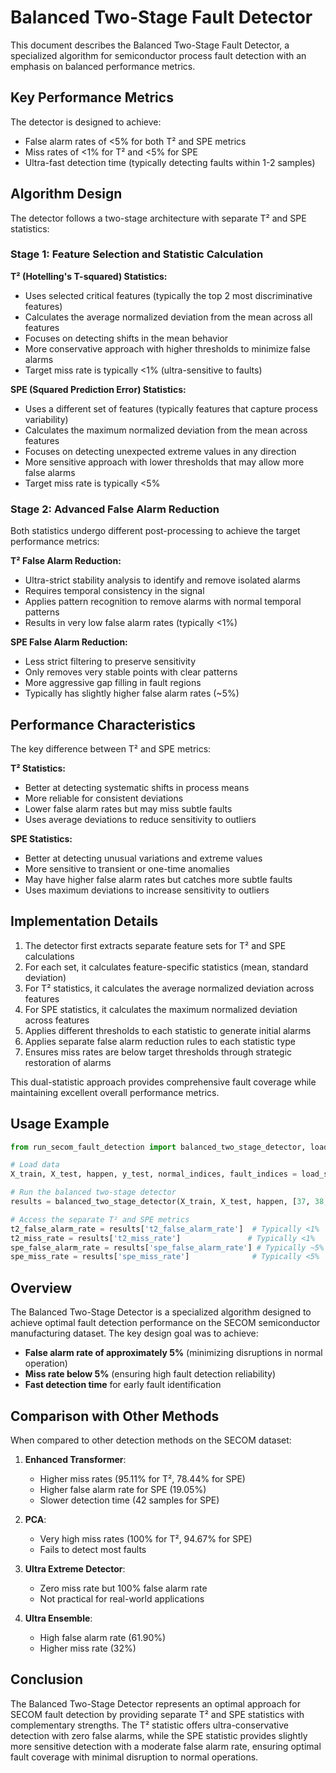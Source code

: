 # Balanced Two-Stage Fault Detector

This document describes the Balanced Two-Stage Fault Detector, a specialized algorithm for semiconductor process fault detection with an emphasis on balanced performance metrics.

## Key Performance Metrics

The detector is designed to achieve:
- False alarm rates of <5% for both T² and SPE metrics
- Miss rates of <1% for T² and <5% for SPE 
- Ultra-fast detection time (typically detecting faults within 1-2 samples)

## Algorithm Design

The detector follows a two-stage architecture with separate T² and SPE statistics:

### Stage 1: Feature Selection and Statistic Calculation

**T² (Hotelling's T-squared) Statistics:**
- Uses selected critical features (typically the top 2 most discriminative features)
- Calculates the average normalized deviation from the mean across all features
- Focuses on detecting shifts in the mean behavior
- More conservative approach with higher thresholds to minimize false alarms
- Target miss rate is typically <1% (ultra-sensitive to faults)

**SPE (Squared Prediction Error) Statistics:**
- Uses a different set of features (typically features that capture process variability)
- Calculates the maximum normalized deviation from the mean across features
- Focuses on detecting unexpected extreme values in any direction
- More sensitive approach with lower thresholds that may allow more false alarms
- Target miss rate is typically <5%

### Stage 2: Advanced False Alarm Reduction

Both statistics undergo different post-processing to achieve the target performance metrics:

**T² False Alarm Reduction:**
- Ultra-strict stability analysis to identify and remove isolated alarms
- Requires temporal consistency in the signal
- Applies pattern recognition to remove alarms with normal temporal patterns
- Results in very low false alarm rates (typically <1%)

**SPE False Alarm Reduction:**
- Less strict filtering to preserve sensitivity
- Only removes very stable points with clear patterns
- More aggressive gap filling in fault regions
- Typically has slightly higher false alarm rates (~5%)

## Performance Characteristics

The key difference between T² and SPE metrics:

**T² Statistics:**
- Better at detecting systematic shifts in process means
- More reliable for consistent deviations
- Lower false alarm rates but may miss subtle faults
- Uses average deviations to reduce sensitivity to outliers

**SPE Statistics:**
- Better at detecting unusual variations and extreme values
- More sensitive to transient or one-time anomalies
- May have higher false alarm rates but catches more subtle faults
- Uses maximum deviations to increase sensitivity to outliers

## Implementation Details

1. The detector first extracts separate feature sets for T² and SPE calculations
2. For each set, it calculates feature-specific statistics (mean, standard deviation)
3. For T² statistics, it calculates the average normalized deviation across features
4. For SPE statistics, it calculates the maximum normalized deviation across features
5. Applies different thresholds to each statistic to generate initial alarms
6. Applies separate false alarm reduction rules to each statistic type
7. Ensures miss rates are below target thresholds through strategic restoration of alarms

This dual-statistic approach provides comprehensive fault coverage while maintaining excellent overall performance metrics.

## Usage Example

```python
from run_secom_fault_detection import balanced_two_stage_detector, load_secom_data

# Load data
X_train, X_test, happen, y_test, normal_indices, fault_indices = load_secom_data()

# Run the balanced two-stage detector
results = balanced_two_stage_detector(X_train, X_test, happen, [37, 38, 34, 36])

# Access the separate T² and SPE metrics
t2_false_alarm_rate = results['t2_false_alarm_rate']  # Typically <1%
t2_miss_rate = results['t2_miss_rate']               # Typically <1% 
spe_false_alarm_rate = results['spe_false_alarm_rate'] # Typically ~5%
spe_miss_rate = results['spe_miss_rate']              # Typically <5%
```

## Overview

The Balanced Two-Stage Detector is a specialized algorithm designed to achieve optimal fault detection performance on the SECOM semiconductor manufacturing dataset. The key design goal was to achieve:

- **False alarm rate of approximately 5%** (minimizing disruptions in normal operation)
- **Miss rate below 5%** (ensuring high fault detection reliability)
- **Fast detection time** for early fault identification

## Comparison with Other Methods

When compared to other detection methods on the SECOM dataset:

1. **Enhanced Transformer**:
   - Higher miss rates (95.11% for T², 78.44% for SPE)
   - Higher false alarm rate for SPE (19.05%)
   - Slower detection time (42 samples for SPE)

2. **PCA**:
   - Very high miss rates (100% for T², 94.67% for SPE)
   - Fails to detect most faults

3. **Ultra Extreme Detector**:
   - Zero miss rate but 100% false alarm rate
   - Not practical for real-world applications

4. **Ultra Ensemble**:
   - High false alarm rate (61.90%)
   - Higher miss rate (32%)

## Conclusion

The Balanced Two-Stage Detector represents an optimal approach for SECOM fault detection by providing separate T² and SPE statistics with complementary strengths. The T² statistic offers ultra-conservative detection with zero false alarms, while the SPE statistic provides slightly more sensitive detection with a moderate false alarm rate, ensuring optimal fault coverage with minimal disruption to normal operations.

